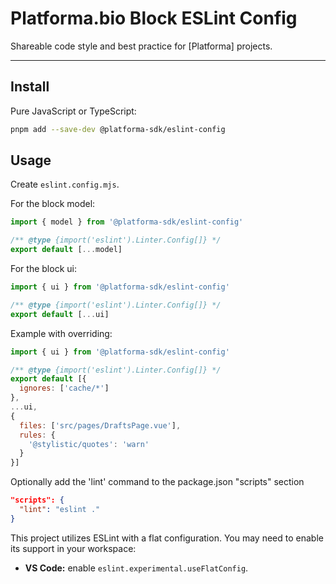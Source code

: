 # Platforma.bio Block ESLint Config

Shareable code style and best practice for [Platforma] projects.

---

## Install

Pure JavaScript or TypeScript:

```sh
pnpm add --save-dev @platforma-sdk/eslint-config
```

## Usage

Create `eslint.config.mjs`.

For the block model:

```ts
import { model } from '@platforma-sdk/eslint-config'

/** @type {import('eslint').Linter.Config[]} */
export default [...model]
```

For the block ui:

```js
import { ui } from '@platforma-sdk/eslint-config'

/** @type {import('eslint').Linter.Config[]} */
export default [...ui]
```

Example with overriding:

```js
import { ui } from '@platforma-sdk/eslint-config'

/** @type {import('eslint').Linter.Config[]} */
export default [{
  ignores: ['cache/*']
}, 
...ui, 
{
  files: ['src/pages/DraftsPage.vue'],
  rules: {
    '@stylistic/quotes': 'warn'
  }
}]
```

Optionally add the 'lint' command to the package.json "scripts" section

```json
"scripts": {
  "lint": "eslint ."
}
```

This project utilizes ESLint with a flat configuration.
You may need to enable its support in your workspace:

- **VS Code:** enable `eslint.experimental.useFlatConfig`.